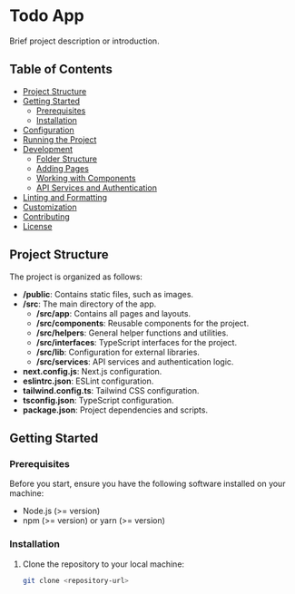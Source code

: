 # Todo App

Brief project description or introduction.

## Table of Contents

- [Project Structure](#project-structure)
- [Getting Started](#getting-started)
  - [Prerequisites](#prerequisites)
  - [Installation](#installation)
- [Configuration](#configuration)
- [Running the Project](#running-the-project)
- [Development](#development)
  - [Folder Structure](#folder-structure)
  - [Adding Pages](#adding-pages)
  - [Working with Components](#working-with-components)
  - [API Services and Authentication](#api-services-and-authentication)
- [Linting and Formatting](#linting-and-formatting)
- [Customization](#customization)
- [Contributing](#contributing)
- [License](#license)

## Project Structure

The project is organized as follows:

- **/public**: Contains static files, such as images.
- **/src**: The main directory of the app.
  - **/src/app**: Contains all pages and layouts.
  - **/src/components**: Reusable components for the project.
  - **/src/helpers**: General helper functions and utilities.
  - **/src/interfaces**: TypeScript interfaces for the project.
  - **/src/lib**: Configuration for external libraries.
  - **/src/services**: API services and authentication logic.
- **next.config.js**: Next.js configuration.
- **eslintrc.json**: ESLint configuration.
- **tailwind.config.ts**: Tailwind CSS configuration.
- **tsconfig.json**: TypeScript configuration.
- **package.json**: Project dependencies and scripts.

## Getting Started

### Prerequisites

Before you start, ensure you have the following software installed on your machine:

- Node.js (>= version)
- npm (>= version) or yarn (>= version)

### Installation

1. Clone the repository to your local machine:

   ```bash
   git clone <repository-url>
   ```

